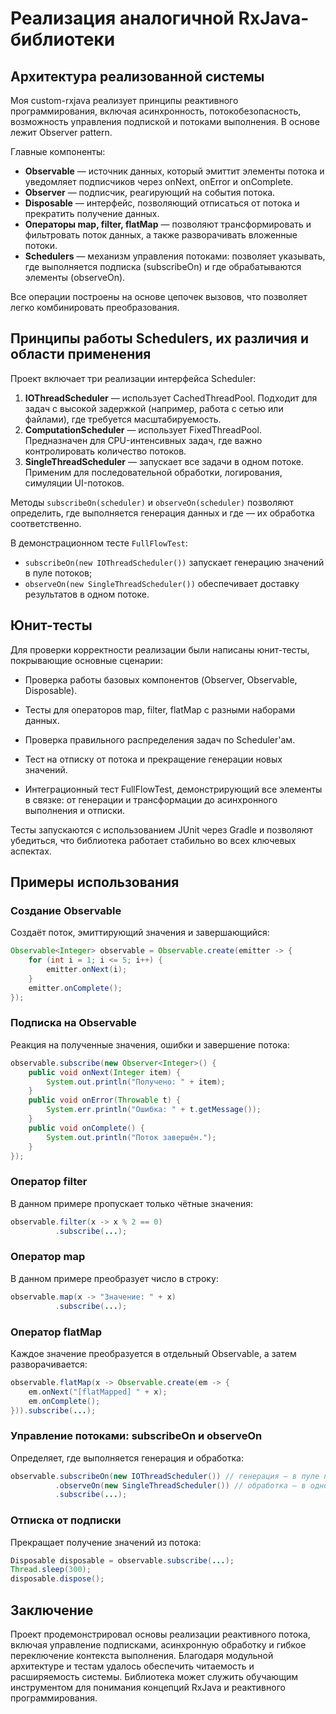 # Реализация аналогичной RxJava-библиотеки

## Архитектура реализованной системы

Моя custom-rxjava реализует принципы реактивного программирования, включая асинхронность, потокобезопасность, возможность управления подпиской и потоками выполнения. В основе лежит Observer pattern.

Главные компоненты:

* **Observable<T>** — источник данных, который эмиттит элементы потока и уведомляет подписчиков через onNext, onError и onComplete.
* **Observer<T>** — подписчик, реагирующий на события потока.
* **Disposable** — интерфейс, позволяющий отписаться от потока и прекратить получение данных.
* **Операторы map, filter, flatMap** — позволяют трансформировать и фильтровать поток данных, а также разворачивать вложенные потоки.
* **Schedulers** — механизм управления потоками: позволяет указывать, где выполняется подписка (subscribeOn) и где обрабатываются элементы (observeOn).

Все операции построены на основе цепочек вызовов, что позволяет легко комбинировать преобразования.

## Принципы работы Schedulers, их различия и области применения

Проект включает три реализации интерфейса Scheduler:

1. **IOThreadScheduler** — использует CachedThreadPool. Подходит для задач с высокой задержкой (например, работа с сетью или файлами), где требуется масштабируемость.
2. **ComputationScheduler** — использует FixedThreadPool. Предназначен для CPU-интенсивных задач, где важно контролировать количество потоков.
3. **SingleThreadScheduler** — запускает все задачи в одном потоке. Применим для последовательной обработки, логирования, симуляции UI-потоков.

Методы `subscribeOn(scheduler)` и `observeOn(scheduler)` позволяют определить, где выполняется генерация данных и где — их обработка соответственно.

В демонстрационном тесте `FullFlowTest`:

* `subscribeOn(new IOThreadScheduler())` запускает генерацию значений в пуле потоков;
* `observeOn(new SingleThreadScheduler())` обеспечивает доставку результатов в одном потоке.

## Юнит-тесты

Для проверки корректности реализации были написаны юнит-тесты, покрывающие основные сценарии:

* Проверка работы базовых компонентов (Observer, Observable, Disposable).
* Тесты для операторов map, filter, flatMap с разными наборами данных.
* Проверка правильного распределения задач по Scheduler'ам.
* Тест на отписку от потока и прекращение генерации новых значений.

* Интеграционный тест FullFlowTest, демонстрирующий все элементы в связке: от генерации и трансформации до асинхронного выполнения и отписки.

Тесты запускаются с использованием JUnit через Gradle и позволяют убедиться, что библиотека работает стабильно во всех ключевых аспектах.


## Примеры использования

### Создание Observable

Создаёт поток, эмиттирующий значения и завершающийся:

```java
Observable<Integer> observable = Observable.create(emitter -> {
    for (int i = 1; i <= 5; i++) {
        emitter.onNext(i);
    }
    emitter.onComplete();
});
```

### Подписка на Observable

Реакция на полученные значения, ошибки и завершение потока:

```java
observable.subscribe(new Observer<Integer>() {
    public void onNext(Integer item) {
        System.out.println("Получено: " + item);
    }
    public void onError(Throwable t) {
        System.err.println("Ошибка: " + t.getMessage());
    }
    public void onComplete() {
        System.out.println("Поток завершён.");
    }
});
```

### Оператор filter

В данном примере пропускает только чётные значения:

```java
observable.filter(x -> x % 2 == 0)
          .subscribe(...);
```

### Оператор map

В данном примере преобразует число в строку:

```java
observable.map(x -> "Значение: " + x)
          .subscribe(...);
```

### Оператор flatMap

Каждое значение преобразуется в отдельный Observable, а затем разворачивается:

```java
observable.flatMap(x -> Observable.create(em -> {
    em.onNext("[flatMapped] " + x);
    em.onComplete();
})).subscribe(...);
```

### Управление потоками: subscribeOn и observeOn

Определяет, где выполняется генерация и обработка:

```java
observable.subscribeOn(new IOThreadScheduler()) // генерация — в пуле потоков
          .observeOn(new SingleThreadScheduler()) // обработка — в одном потоке
          .subscribe(...);
```

### Отписка от подписки

Прекращает получение значений из потока:

```java
Disposable disposable = observable.subscribe(...);
Thread.sleep(300);
disposable.dispose();
```

## Заключение

Проект продемонстрировал основы реализации реактивного потока, включая управление подписками, асинхронную обработку и гибкое переключение контекста выполнения. Благодаря модульной архитектуре и тестам удалось обеспечить читаемость и расширяемость системы. Библиотека может служить обучающим инструментом для понимания концепций RxJava и реактивного программирования.
